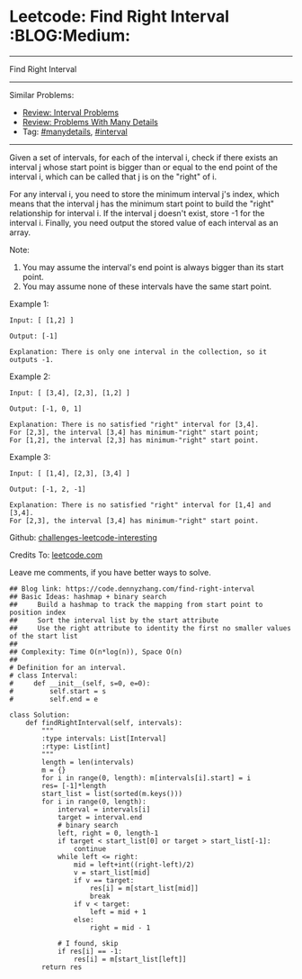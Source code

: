 # Leetcode: Find Right Interval     :BLOG:Medium:


---

Find Right Interval  

---

Similar Problems:  
-   [Review: Interval Problems](https://code.dennyzhang.com/review-interval)
-   [Review: Problems With Many Details](https://code.dennyzhang.com/review-manydetails)
-   Tag: [#manydetails](https://code.dennyzhang.com/tag/manydetails), [#interval](https://code.dennyzhang.com/tag/interval)

---

Given a set of intervals, for each of the interval i, check if there exists an interval j whose start point is bigger than or equal to the end point of the interval i, which can be called that j is on the "right" of i.  

For any interval i, you need to store the minimum interval j's index, which means that the interval j has the minimum start point to build the "right" relationship for interval i. If the interval j doesn't exist, store -1 for the interval i. Finally, you need output the stored value of each interval as an array.  

Note:  
1.  You may assume the interval's end point is always bigger than its start point.
2.  You may assume none of these intervals have the same start point.

Example 1:  

    Input: [ [1,2] ]
    
    Output: [-1]
    
    Explanation: There is only one interval in the collection, so it outputs -1.

Example 2:  

    Input: [ [3,4], [2,3], [1,2] ]
    
    Output: [-1, 0, 1]
    
    Explanation: There is no satisfied "right" interval for [3,4].
    For [2,3], the interval [3,4] has minimum-"right" start point;
    For [1,2], the interval [2,3] has minimum-"right" start point.

Example 3:  

    Input: [ [1,4], [2,3], [3,4] ]
    
    Output: [-1, 2, -1]
    
    Explanation: There is no satisfied "right" interval for [1,4] and [3,4].
    For [2,3], the interval [3,4] has minimum-"right" start point.

Github: [challenges-leetcode-interesting](https://github.com/DennyZhang/challenges-leetcode-interesting/tree/master/find-right-interval)  

Credits To: [leetcode.com](https://leetcode.com/problems/find-right-interval/description/)  

Leave me comments, if you have better ways to solve.  

    ## Blog link: https://code.dennyzhang.com/find-right-interval
    ## Basic Ideas: hashmap + binary search
    ##     Build a hashmap to track the mapping from start point to position index
    ##     Sort the interval list by the start attribute
    ##     Use the right attribute to identity the first no smaller values of the start list
    ##
    ## Complexity: Time O(n*log(n)), Space O(n)
    ##
    # Definition for an interval.
    # class Interval:
    #     def __init__(self, s=0, e=0):
    #         self.start = s
    #         self.end = e
    
    class Solution:
        def findRightInterval(self, intervals):
            """
            :type intervals: List[Interval]
            :rtype: List[int]
            """
            length = len(intervals)
            m = {}
            for i in range(0, length): m[intervals[i].start] = i
            res= [-1]*length
            start_list = list(sorted(m.keys()))
            for i in range(0, length):
                interval = intervals[i]
                target = interval.end
                # binary search
                left, right = 0, length-1
                if target < start_list[0] or target > start_list[-1]:
                    continue
                while left <= right:
                    mid = left+int((right-left)/2)
                    v = start_list[mid]
                    if v == target:
                        res[i] = m[start_list[mid]]
                        break
                    if v < target:
                        left = mid + 1
                    else:
                        right = mid - 1
    
                # I found, skip
                if res[i] == -1:
                    res[i] = m[start_list[left]]
            return res